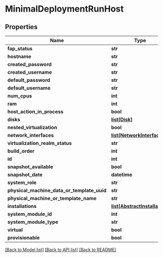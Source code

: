 # MinimalDeploymentRunHost

## Properties
Name | Type | Description | Notes
------------ | ------------- | ------------- | -------------
**fap_status** | **str** |  | [optional] 
**hostname** | **str** |  | [optional] 
**created_password** | **str** |  | [optional] 
**created_username** | **str** |  | [optional] 
**default_password** | **str** |  | [optional] 
**default_username** | **str** |  | [optional] 
**num_cpus** | **int** |  | [optional] 
**ram** | **int** |  | [optional] 
**host_action_in_process** | **bool** |  | [optional] 
**disks** | [**list[Disk]**](Disk.md) |  | [optional] 
**nested_virtualization** | **bool** |  | [optional] 
**network_interfaces** | [**list[NetworkInterface]**](NetworkInterface.md) |  | [optional] 
**virtualization_realm_status** | **str** |  | [optional] 
**build_order** | **int** |  | [optional] 
**id** | **int** |  | [optional] 
**snapshot_available** | **bool** |  | [optional] 
**snapshot_date** | **datetime** |  | [optional] 
**system_role** | **str** |  | [optional] 
**physical_machine_data_or_template_uuid** | **str** |  | [optional] 
**physical_machine_or_template_name** | **str** |  | [optional] 
**installations** | [**list[AbstractInstallation]**](AbstractInstallation.md) |  | [optional] 
**system_module_id** | **int** |  | [optional] 
**system_module_type** | **str** |  | [optional] 
**virtual** | **bool** |  | [optional] 
**provisionable** | **bool** |  | [optional] 

[[Back to Model list]](../README.md#documentation-for-models) [[Back to API list]](../README.md#documentation-for-api-endpoints) [[Back to README]](../README.md)


